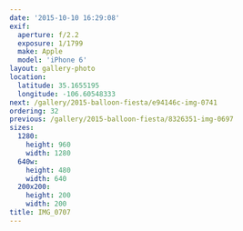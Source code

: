 ```yaml
---
date: '2015-10-10 16:29:08'
exif:
  aperture: f/2.2
  exposure: 1/1799
  make: Apple
  model: 'iPhone 6'
layout: gallery-photo
location:
  latitude: 35.1655195
  longitude: -106.60548333
next: /gallery/2015-balloon-fiesta/e94146c-img-0741
ordering: 32
previous: /gallery/2015-balloon-fiesta/8326351-img-0697
sizes:
  1280:
    height: 960
    width: 1280
  640w:
    height: 480
    width: 640
  200x200:
    height: 200
    width: 200
title: IMG_0707
---
```

